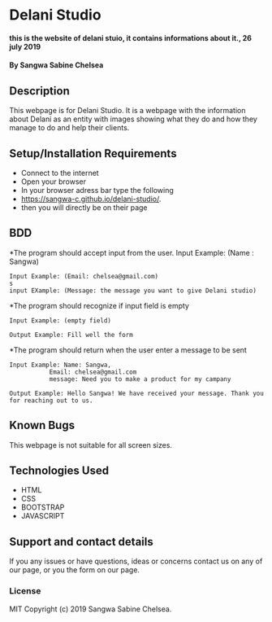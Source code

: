 # Delani Studio
#### this is the website of delani stuio, it contains informations about it., 26 july 2019
#### By **Sangwa Sabine Chelsea**
## Description
This webpage is for Delani Studio. It is a webpage with the information about Delani as an entity with images showing what they do and how they manage to do and help their clients.
## Setup/Installation Requirements
* Connect to the internet
* Open your browser
* In your browser adress bar type the following
* https://sangwa-c.github.io/delani-studio/.
* then you will directly be on their page

## BDD

*The program should accept input from the user.
    Input Example: (Name : Sangwa)

    Input Example: (Email: chelsea@gmail.com)
    s
    input EXample: (Message: the message you want to give Delani studio)

*The program should recognize if input field is empty

    Input Example: (empty field)

    Output Example: Fill well the form

*The program should return when the user enter a message to be sent 

    Input Example: Name: Sangwa,
               Email: chelsea@gmail.com
               message: Need you to make a product for my campany

    Output Example: Hello Sangwa! We have received your message. Thank you for reaching out to us.


## Known Bugs
This webpage is not suitable for all screen sizes.

## Technologies Used
* HTML 
* CSS
* BOOTSTRAP
* JAVASCRIPT

## Support and contact details
If you any issues or have questions, ideas or concerns contact us on any of our page, or you the form on our page.
### License
MIT Copyright (c) 2019 Sangwa Sabine Chelsea.


